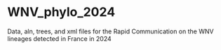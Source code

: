# WNV_phylo_2024
Data, aln, trees, and xml files for the Rapid Communication on the WNV lineages detected in France in 2024
